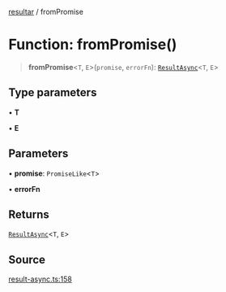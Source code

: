 [resultar](../wiki/Home) / fromPromise

# Function: fromPromise()

> **fromPromise**\<`T`, `E`\>(`promise`, `errorFn`): [`ResultAsync`](../wiki/Class.ResultAsync)\<`T`, `E`\>

## Type parameters

• **T**

• **E**

## Parameters

• **promise**: `PromiseLike`\<`T`\>

• **errorFn**

## Returns

[`ResultAsync`](../wiki/Class.ResultAsync)\<`T`, `E`\>

## Source

[result-async.ts:158](https://github.com/inaiat/resultar/blob/e9d397e3e0e8543e675ebf3b04ec4ad2e5577c52/src/result-async.ts#L158)

